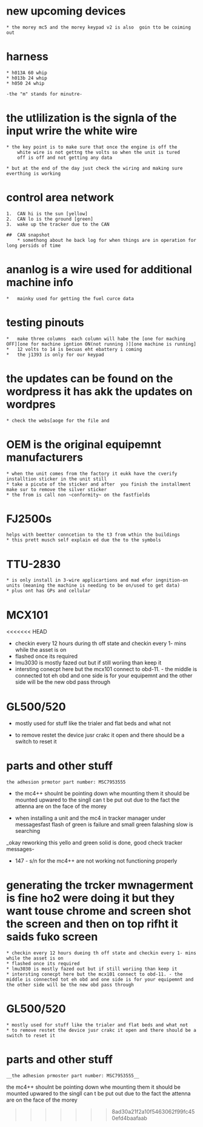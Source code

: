 # new upcoming devices
    * the morey mc5 and the morey keypad v2 is also  goin tto be coiming out

# harness 
    * h013A 60 whip
    * h013b 24 whip
    * h050 24 whip

    -the "m" stands for minutre-

# the utlilization is the signla of the input wrire the white wire
    * the key point is to make sure that once the engine is off the 
        white wire is not gettng the volts so when the unit is tured
        off is off and not getting any data

    * but at the end of the day just check the wiring and making sure everthing is working

#   control area network
    1.  CAN hi is the sun [yellow]
    2.  CAN lo is the ground [green]
    3.  wake up the tracker due to the CAN

    ##  CAN snapshot
        * somethong about he back log for when things are in operation for long persids of time
    

#   ananlog is a wire used for additional machine info
    *   mainky used for getting the fuel curce data

#   testing pinouts
    *   make three columns  each column will habe the [one for maching OFF][one for machine igntion ON(not running )][one machine is running]
    *   12 volts to 14 is becuas eht ebattery i coming
    *   the j1393 is only for our keypad

#   the updates can be found on the wordpress it has akk the updates on wordpres 
    * check the webs[aoge for the file and 

#   OEM is the original equipemnt manufacturers
    * when the unit comes from the factory it eukk have the cverify installtion sticker in the unit still 
    * take a picute of the sticker and after  you finish the installment make sur to remove the silver sticker
    * the from is call non ~conformity~ on the fastfields
    
#   FJ2500s
    helps with beetter conncetion to the t3 from wthin the buildings
    * this prett musch self explain ed due the to the symbols

#   TTU-2830
    * is only install in 3-wire applicartions and mad efor ingnition-on units (meaning the machine is needing to be on/used to get data)
    * plus ont has GPs and cellular

#   MCX101
<<<<<<< HEAD
*   checkin every 12 hours during th off state and checkin every 1- mins while the asset is on
*   flashed once its required
*    lmu3030 is mostly fazed out but if still woriing than keep it
*   intersting conecpt here but the mcx101 connect to obd-11. - the middle is connected tot eh obd and one side is for your equipemnt and the other side will be the new obd pass through

#   GL500/520
*   mostly used for stuff like the trialer and flat beds and what not
+   to remove restet the device jusr crakc it open and there should be a switch to reset it

   

#   parts and other stuff
` the adhesion prmotor part number: MSC7953555 `


+   the mc4++ shoulnt be pointing down whe mounting them it should be mounted 
upwared to the singll can t be put out due to
the fact the attenna are on the face of the morey

+   when installing a unit and the mc4 in tracker manager under messagesfast flash of green is failure and small green falashing slow is searching


_okay reworking this yello and green solid is done, good check tracker messages-



+ 147 - s/n for the mc4++ are not working not functioning properly


generating the trcker mwnagerment is fine ho2 were doing it but they want touse chrome and screen shot the screen and then on top rifht it saids fuko screen
=======
    * checkin every 12 hours dueing th off state and checkin every 1- mins while the asset is on
    * flashed once its required
    * lmu3030 is mostly fazed out but if still woriing than keep it
    * intersting conecpt here but the mcx101 connect to obd-11. - the middle is connected tot eh obd and one side is for your equipemnt and the other side will be the new obd pass through

#   GL500/520
    * mostly used for stuff like the trialer and flat beds and what not
    * to remove restet the device jusr crakc it open and there should be a switch to reset it

#   

#   parts and other stuff
    __the adhesion prmoster part number: MSC7953555__


the mc4++ shoulnt be pointing down whe mounting them it should be mounted 
upwared to the singll can t be put out due to
the fact the attenna are on the face of the morey






>>>>>>> 8ad30a21f2a10f5463062f99fc450efd4baafaab
